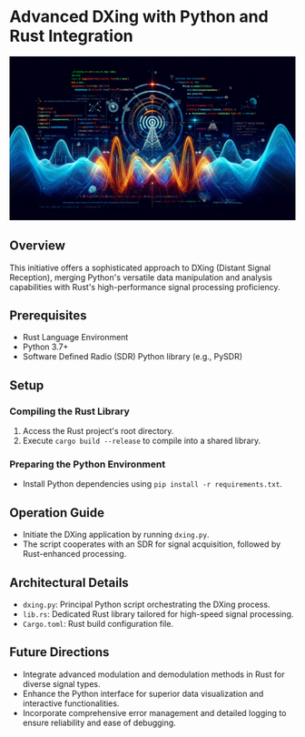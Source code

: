 # Advanced DXing with Python and Rust Integration
![dxwave](https://github.com/HermiTech-LLC/DXanalysis/blob/main/Dxwave.PNG)
## Overview
This initiative offers a sophisticated approach to DXing (Distant Signal Reception), merging Python's versatile data manipulation and analysis capabilities with Rust's high-performance signal processing proficiency.

## Prerequisites
- Rust Language Environment
- Python 3.7+
- Software Defined Radio (SDR) Python library (e.g., PySDR)

## Setup

### Compiling the Rust Library
1. Access the Rust project's root directory.
2. Execute `cargo build --release` to compile into a shared library.

### Preparing the Python Environment
- Install Python dependencies using `pip install -r requirements.txt`.

## Operation Guide
- Initiate the DXing application by running `dxing.py`.
- The script cooperates with an SDR for signal acquisition, followed by Rust-enhanced processing.

## Architectural Details
- `dxing.py`: Principal Python script orchestrating the DXing process.
- `lib.rs`: Dedicated Rust library tailored for high-speed signal processing.
- `Cargo.toml`: Rust build configuration file.

## Future Directions
- Integrate advanced modulation and demodulation methods in Rust for diverse signal types.
- Enhance the Python interface for superior data visualization and interactive functionalities.
- Incorporate comprehensive error management and detailed logging to ensure reliability and ease of debugging.
